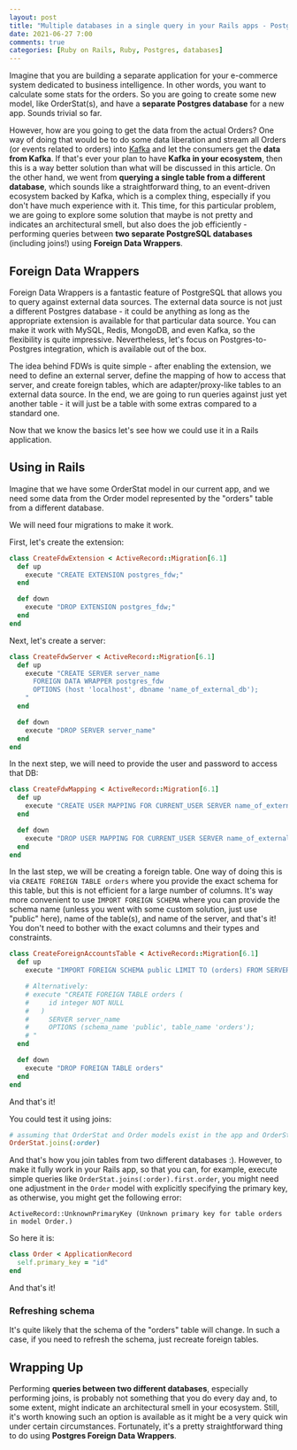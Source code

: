 ```yaml
---
layout: post
title: "Multiple databases in a single query in your Rails apps - Postgres Foreign Data Wrappers to the rescue"
date: 2021-06-27 7:00
comments: true
categories: [Ruby on Rails, Ruby, Postgres, databases]
---
```


Imagine that you are building a separate application for your e-commerce system dedicated to business intelligence. In other words, you want to calculate some stats for the orders. So you are going to create some new model, like OrderStat(s), and have a **separate Postgres database** for a new app. Sounds trivial so far.

However, how are you going to get the data from the actual Orders? One way of doing that would be to do some data liberation and stream all Orders (or events related to orders) into [Kafka](https://karolgalanciak.com/blog/2020/12/20/kafka-for-rubyists-mini-course/) and let the consumers get the **data from Kafka**.  If that's ever your plan to have **Kafka in your ecosystem**, then this is a way better solution than what will be discussed in this article. On the other hand, we went from **querying a single table from a different database**, which sounds like a straightforward thing, to an event-driven ecosystem backed by Kafka, which is a complex thing, especially if you don't have much experience with it. This time, for this particular problem, we are going to explore some solution that maybe is not pretty and indicates an architectural smell, but also does the job efficiently - performing queries between **two separate PostgreSQL databases** (including joins!) using **Foreign Data Wrappers**.

<!--more-->

## Foreign Data Wrappers

Foreign Data Wrappers is a fantastic feature of PostgreSQL that allows you to query against external data sources. The external data source is not just a different Postgres database - it could be anything as long as the appropriate extension is available for that particular data source. You can make it work with MySQL, Redis, MongoDB, and even Kafka, so the flexibility is quite impressive. Nevertheless, let's focus on Postgres-to-Postgres integration, which is available out of the box.

The idea behind FDWs is quite simple - after enabling the extension, we need to define an external server, define the mapping of how to access that server, and create foreign tables, which are adapter/proxy-like tables to an external data source. In the end, we are going to run queries against just yet another table - it will just be a table with some extras compared to a standard one.

Now that we know the basics let's see how we could use it in a Rails application.

## Using in Rails

Imagine that we have some OrderStat model in our current app, and we need some data from the Order model represented by the "orders" table from a different database.

We will need four migrations to make it work.

First, let's create the extension:

``` rb
class CreateFdwExtension < ActiveRecord::Migration[6.1]
  def up
    execute "CREATE EXTENSION postgres_fdw;"
  end

  def down
    execute "DROP EXTENSION postgres_fdw;"
  end
end
```


Next, let's create a server:

``` rb
class CreateFdwServer < ActiveRecord::Migration[6.1]
  def up
    execute "CREATE SERVER server_name
      FOREIGN DATA WRAPPER postgres_fdw
      OPTIONS (host 'localhost', dbname 'name_of_external_db');
    "
  end

  def down
    execute "DROP SERVER server_name"
  end
end
```

In the next step, we will need to provide the user and password to access that DB:

``` rb
class CreateFdwMapping < ActiveRecord::Migration[6.1]
  def up
    execute "CREATE USER MAPPING FOR CURRENT_USER SERVER name_of_external_db OPTIONS (user '', password '');"
  end

  def down
    execute "DROP USER MAPPING FOR CURRENT_USER SERVER name_of_external_db"
  end
end
```

In the last step, we will be creating a foreign table. One way of doing this is via `CREATE FOREIGN TABLE orders` where you provide the exact schema for this table, but this is not efficient for a large number of columns. It's way more convenient to use `IMPORT FOREIGN SCHEMA` where you can provide the schema name (unless you went with some custom solution, just use "public" here), name of the table(s), and name of the server, and that's it! You don't need to bother with the exact columns and their types and constraints.

``` rb
class CreateForeignAccountsTable < ActiveRecord::Migration[6.1]
  def up
    execute "IMPORT FOREIGN SCHEMA public LIMIT TO (orders) FROM SERVER server_name INTO public;"

    # Alternatively:
    # execute "CREATE FOREIGN TABLE orders (
    #     id integer NOT NULL
    #   )
    #     SERVER server_name
    #     OPTIONS (schema_name 'public', table_name 'orders');
    # "
  end

  def down
    execute "DROP FOREIGN TABLE orders"
  end
end
```

And that's it!

You could test it using joins:

``` rb
# assuming that OrderStat and Order models exist in the app and OrderStat belongs to Order
OrderStat.joins(:order)
```


And that's how you join tables from two different databases :). However, to make it fully work in your Rails app, so that you can, for example, execute simple queries like `OrderStat.joins(:order).first.order`, you might need one adjustment in the `Order` model with explicitly specifying the primary key, as otherwise, you might get the following error:

```
ActiveRecord::UnknownPrimaryKey (Unknown primary key for table orders in model Order.)
```
So here it is:

``` rb
class Order < ApplicationRecord
  self.primary_key = "id"
end
```

And that's it!

### Refreshing schema

It's quite likely that the schema of the "orders" table will change. In such a case, if you need to refresh the schema, just recreate foreign tables.

## Wrapping Up

Performing **queries between two different databases**, especially performing joins, is probably not something that you do every day and, to some extent, might indicate an architectural smell in your ecosystem. Still, it's worth knowing such an option is available as it might be a very quick win under certain circumstances. Fortunately, it's a pretty straightforward thing to do using **Postgres Foreign Data Wrappers**.
